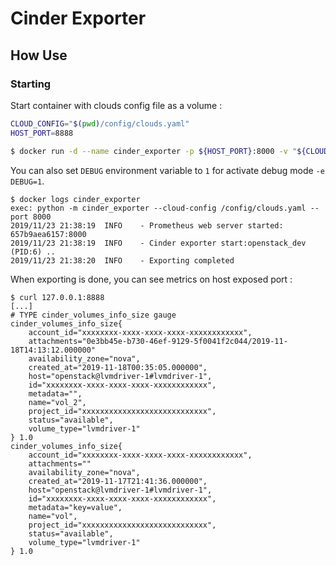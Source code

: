 # Cinder Exporter

## How Use

### Starting

Start container with clouds config file as a volume :

```bash
CLOUD_CONFIG="$(pwd)/config/clouds.yaml"
HOST_PORT=8888

$ docker run -d --name cinder_exporter -p ${HOST_PORT}:8000 -v "${CLOUD_CONFIG}:/config/clouds.yaml" cinder-exporter:v1.0
```

You can also set `DEBUG` environment variable to `1` for activate debug mode `-e DEBUG=1`.

```
$ docker logs cinder_exporter
exec: python -m cinder_exporter --cloud-config /config/clouds.yaml --port 8000
2019/11/23 21:38:19  INFO    - Prometheus web server started: 657b9aea6157:8000
2019/11/23 21:38:19  INFO    - Cinder exporter start:openstack_dev (PID:6) ..
2019/11/23 21:38:20  INFO    - Exporting completed
```

When exporting is done, you can see metrics on host exposed port :

```
$ curl 127.0.0.1:8888
[...]
# TYPE cinder_volumes_info_size gauge
cinder_volumes_info_size{
    account_id="xxxxxxxx-xxxx-xxxx-xxxx-xxxxxxxxxxxx",
    attachments="0e3bb45e-b730-46ef-9129-5f0041f2c044/2019-11-18T14:13:12.000000"
    availability_zone="nova",
    created_at="2019-11-18T00:35:05.000000",
    host="openstack@lvmdriver-1#lvmdriver-1",
    id="xxxxxxxx-xxxx-xxxx-xxxx-xxxxxxxxxxxx",
    metadata="",
    name="vol_2",
    project_id="xxxxxxxxxxxxxxxxxxxxxxxxxxxx",
    status="available",
    volume_type="lvmdriver-1"
} 1.0
cinder_volumes_info_size{
    account_id="xxxxxxxx-xxxx-xxxx-xxxx-xxxxxxxxxxxx",
    attachments=""
    availability_zone="nova",
    created_at="2019-11-17T21:41:36.000000",
    host="openstack@lvmdriver-1#lvmdriver-1",
    id="xxxxxxxx-xxxx-xxxx-xxxx-xxxxxxxxxxxx",
    metadata="key=value",
    name="vol",
    project_id="xxxxxxxxxxxxxxxxxxxxxxxxxxxx",
    status="available",
    volume_type="lvmdriver-1"
} 1.0
```
